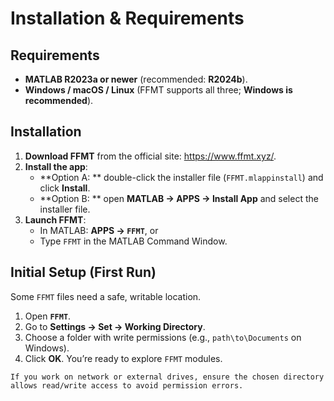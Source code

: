 # Installation & Requirements

## Requirements
- **MATLAB R2023a or newer** (recommended: **R2024b**).
- **Windows / macOS / Linux** (FFMT supports all three; **Windows is recommended**).

## Installation
1. **Download FFMT** from the official site: <https://www.ffmt.xyz/>.
2. **Install the app**:
   - **Option A: ** double-click the installer file (`FFMT.mlappinstall`) and click **Install**.
   - **Option B: ** open **MATLAB → APPS → Install App** and select the installer file.
3. **Launch FFMT**:
   - In MATLAB: **APPS → `FFMT`**, or  
   - Type `FFMT` in the MATLAB Command Window.

## Initial Setup (First Run)
Some `FFMT` files need a safe, writable location.

1. Open **`FFMT`**.
2. Go to **Settings → Set → Working Directory**.
3. Choose a folder with write permissions (e.g., `path\to\Documents` on Windows).
4. Click **OK**. You’re ready to explore `FFMT` modules.

```{note}
If you work on network or external drives, ensure the chosen directory allows read/write access to avoid permission errors.
